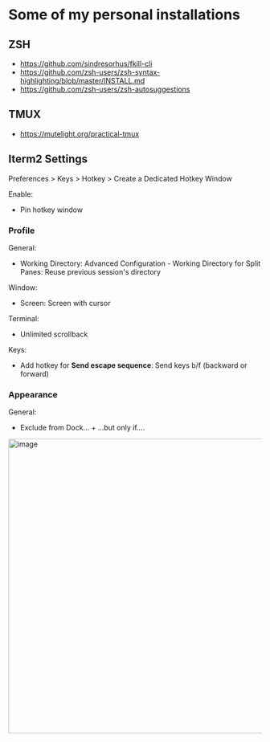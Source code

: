 # Some of my personal installations

## ZSH

- https://github.com/sindresorhus/fkill-cli
- https://github.com/zsh-users/zsh-syntax-highlighting/blob/master/INSTALL.md
- https://github.com/zsh-users/zsh-autosuggestions

## TMUX

- https://mutelight.org/practical-tmux

## Iterm2 Settings

Preferences > Keys > Hotkey > Create a Dedicated Hotkey Window

Enable:
- Pin hotkey window

### Profile

General:
- Working Directory: Advanced Configuration - Working Directory for Split Panes: Reuse previous session's directory

Window:
- Screen: Screen with cursor

Terminal:
- Unlimited scrollback

Keys:
- Add hotkey for **Send escape sequence**: Send keys b/f (backward or forward)

### Appearance

General:
- Exclude from Dock... + ...but only if....

<img width="587" alt="image" src="https://user-images.githubusercontent.com/6420838/114260190-d5f43f00-9a05-11eb-954b-6618bbb36625.png">

